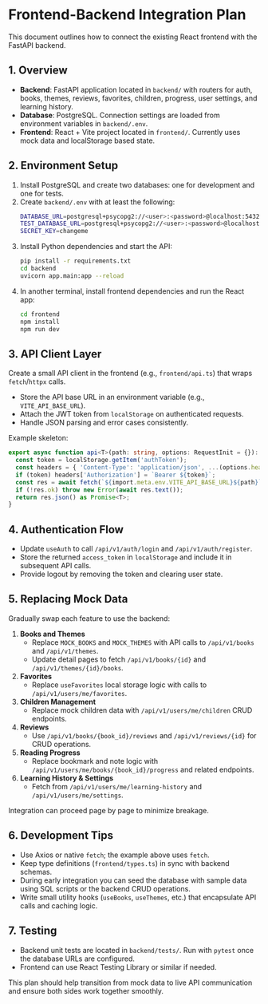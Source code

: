 # Frontend-Backend Integration Plan

This document outlines how to connect the existing React frontend with the FastAPI backend.

## 1. Overview
- **Backend**: FastAPI application located in `backend/` with routers for auth, books, themes, reviews, favorites, children, progress, user settings, and learning history.
- **Database**: PostgreSQL. Connection settings are loaded from environment variables in `backend/.env`.
- **Frontend**: React + Vite project located in `frontend/`. Currently uses mock data and localStorage based state.

## 2. Environment Setup
1. Install PostgreSQL and create two databases: one for development and one for tests.
2. Create `backend/.env` with at least the following:
   ```bash
   DATABASE_URL=postgresql+psycopg2://<user>:<password>@localhost:5432/story_app_dev
   TEST_DATABASE_URL=postgresql+psycopg2://<user>:<password>@localhost:5432/story_app_test
   SECRET_KEY=changeme
   ```
3. Install Python dependencies and start the API:
   ```bash
   pip install -r requirements.txt
   cd backend
   uvicorn app.main:app --reload
   ```
4. In another terminal, install frontend dependencies and run the React app:
   ```bash
   cd frontend
   npm install
   npm run dev
   ```

## 3. API Client Layer
Create a small API client in the frontend (e.g., `frontend/api.ts`) that wraps `fetch`/`httpx` calls.
- Store the API base URL in an environment variable (e.g., `VITE_API_BASE_URL`).
- Attach the JWT token from `localStorage` on authenticated requests.
- Handle JSON parsing and error cases consistently.

Example skeleton:
```ts
export async function api<T>(path: string, options: RequestInit = {}): Promise<T> {
  const token = localStorage.getItem('authToken');
  const headers = { 'Content-Type': 'application/json', ...(options.headers || {}) };
  if (token) headers['Authorization'] = `Bearer ${token}`;
  const res = await fetch(`${import.meta.env.VITE_API_BASE_URL}${path}`, { ...options, headers });
  if (!res.ok) throw new Error(await res.text());
  return res.json() as Promise<T>;
}
```

## 4. Authentication Flow
- Update `useAuth` to call `/api/v1/auth/login` and `/api/v1/auth/register`.
- Store the returned `access_token` in `localStorage` and include it in subsequent API calls.
- Provide logout by removing the token and clearing user state.

## 5. Replacing Mock Data
Gradually swap each feature to use the backend:
1. **Books and Themes**
   - Replace `MOCK_BOOKS` and `MOCK_THEMES` with API calls to `/api/v1/books` and `/api/v1/themes`.
   - Update detail pages to fetch `/api/v1/books/{id}` and `/api/v1/themes/{id}/books`.
2. **Favorites**
   - Replace `useFavorites` local storage logic with calls to `/api/v1/users/me/favorites`.
3. **Children Management**
   - Replace mock children data with `/api/v1/users/me/children` CRUD endpoints.
4. **Reviews**
   - Use `/api/v1/books/{book_id}/reviews` and `/api/v1/reviews/{id}` for CRUD operations.
5. **Reading Progress**
   - Replace bookmark and note logic with `/api/v1/users/me/books/{book_id}/progress` and related endpoints.
6. **Learning History & Settings**
   - Fetch from `/api/v1/users/me/learning-history` and `/api/v1/users/me/settings`.

Integration can proceed page by page to minimize breakage.

## 6. Development Tips
- Use Axios or native `fetch`; the example above uses `fetch`.
- Keep type definitions (`frontend/types.ts`) in sync with backend schemas.
- During early integration you can seed the database with sample data using SQL scripts or the backend CRUD operations.
- Write small utility hooks (`useBooks`, `useThemes`, etc.) that encapsulate API calls and caching logic.

## 7. Testing
- Backend unit tests are located in `backend/tests/`. Run with `pytest` once the database URLs are configured.
- Frontend can use React Testing Library or similar if needed.

This plan should help transition from mock data to live API communication and ensure both sides work together smoothly.
